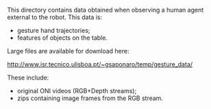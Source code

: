 This directory contains data obtained when observing a human agent external
to the robot. This data is:
- gesture hand trajectories;
- features of objects on the table.

Large files are available for download here:

http://www.isr.tecnico.ulisboa.pt/~gsaponaro/temp/gesture_data/

These include:
- original ONI videos (RGB+Depth streams);
- zips containing image frames from the RGB stream.
